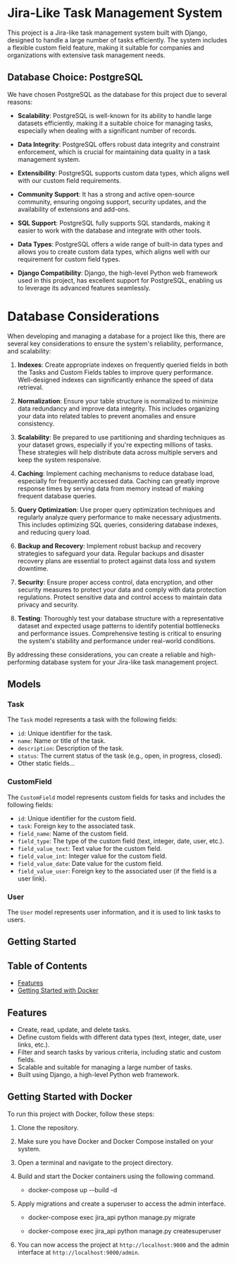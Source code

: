 # Jira-Like Task Management System

This project is a Jira-like task management system built with Django, designed to handle a large number of tasks
efficiently. The system includes a flexible custom field feature, making it suitable for companies and organizations
with extensive task management needs.

## Database Choice: PostgreSQL

We have chosen PostgreSQL as the database for this project due to several reasons:

- **Scalability**: PostgreSQL is well-known for its ability to handle large datasets efficiently, making it a suitable
  choice for managing tasks, especially when dealing with a significant number of records.

- **Data Integrity**: PostgreSQL offers robust data integrity and constraint enforcement, which is crucial for
  maintaining data quality in a task management system.

- **Extensibility**: PostgreSQL supports custom data types, which aligns well with our custom field requirements.

- **Community Support**: It has a strong and active open-source community, ensuring ongoing support, security updates,
  and the availability of extensions and add-ons.

- **SQL Support**: PostgreSQL fully supports SQL standards, making it easier to work with the database and integrate
  with other tools.

- **Data Types**: PostgreSQL offers a wide range of built-in data types and allows you to create custom data types,
  which aligns well with our requirement for custom field types.

- **Django Compatibility**: Django, the high-level Python web framework used in this project, has excellent support for
  PostgreSQL, enabling us to leverage its advanced features seamlessly.

# Database Considerations

When developing and managing a database for a project like this, there are several key considerations to ensure the system's reliability, performance, and scalability:

1. **Indexes**: Create appropriate indexes on frequently queried fields in both the Tasks and Custom Fields tables to improve query performance. Well-designed indexes can significantly enhance the speed of data retrieval.

2. **Normalization**: Ensure your table structure is normalized to minimize data redundancy and improve data integrity. This includes organizing your data into related tables to prevent anomalies and ensure consistency.

3. **Scalability**: Be prepared to use partitioning and sharding techniques as your dataset grows, especially if you're expecting millions of tasks. These strategies will help distribute data across multiple servers and keep the system responsive.

4. **Caching**: Implement caching mechanisms to reduce database load, especially for frequently accessed data. Caching can greatly improve response times by serving data from memory instead of making frequent database queries.

5. **Query Optimization**: Use proper query optimization techniques and regularly analyze query performance to make necessary adjustments. This includes optimizing SQL queries, considering database indexes, and reducing query load.

6. **Backup and Recovery**: Implement robust backup and recovery strategies to safeguard your data. Regular backups and disaster recovery plans are essential to protect against data loss and system downtime.

7. **Security**: Ensure proper access control, data encryption, and other security measures to protect your data and comply with data protection regulations. Protect sensitive data and control access to maintain data privacy and security.

8. **Testing**: Thoroughly test your database structure with a representative dataset and expected usage patterns to identify potential bottlenecks and performance issues. Comprehensive testing is critical to ensuring the system's stability and performance under real-world conditions.

By addressing these considerations, you can create a reliable and high-performing database system for your Jira-like task management project.


## Models

### Task

The `Task` model represents a task with the following fields:

- `id`: Unique identifier for the task.
- `name`: Name or title of the task.
- `description`: Description of the task.
- `status`: The current status of the task (e.g., open, in progress, closed).
- Other static fields...

### CustomField

The `CustomField` model represents custom fields for tasks and includes the following fields:

- `id`: Unique identifier for the custom field.
- `task`: Foreign key to the associated task.
- `field_name`: Name of the custom field.
- `field_type`: The type of the custom field (text, integer, date, user, etc.).
- `field_value_text`: Text value for the custom field.
- `field_value_int`: Integer value for the custom field.
- `field_value_date`: Date value for the custom field.
- `field_value_user`: Foreign key to the associated user (if the field is a user link).

### User

The `User` model represents user information, and it is used to link tasks to users.

## Getting Started

## Table of Contents

- [Features](#features)
- [Getting Started with Docker](#getting-started-with-docker)


## Features

- Create, read, update, and delete tasks.
- Define custom fields with different data types (text, integer, date, user links, etc.).
- Filter and search tasks by various criteria, including static and custom fields.
- Scalable and suitable for managing a large number of tasks.
- Built using Django, a high-level Python web framework.

## Getting Started with Docker

To run this project with Docker, follow these steps:

1. Clone the repository.

2. Make sure you have Docker and Docker Compose installed on your system.

3. Open a terminal and navigate to the project directory.

4. Build and start the Docker containers using the following command.

    * docker-compose up --build -d

5. Apply migrations and create a superuser to access the admin interface.

    * docker-compose exec jira_api python manage.py migrate

    * docker-compose exec jira_api python manage.py createsuperuser

6. You can now access the project at `http://localhost:9000` and the admin interface at `http://localhost:9000/admin`.
